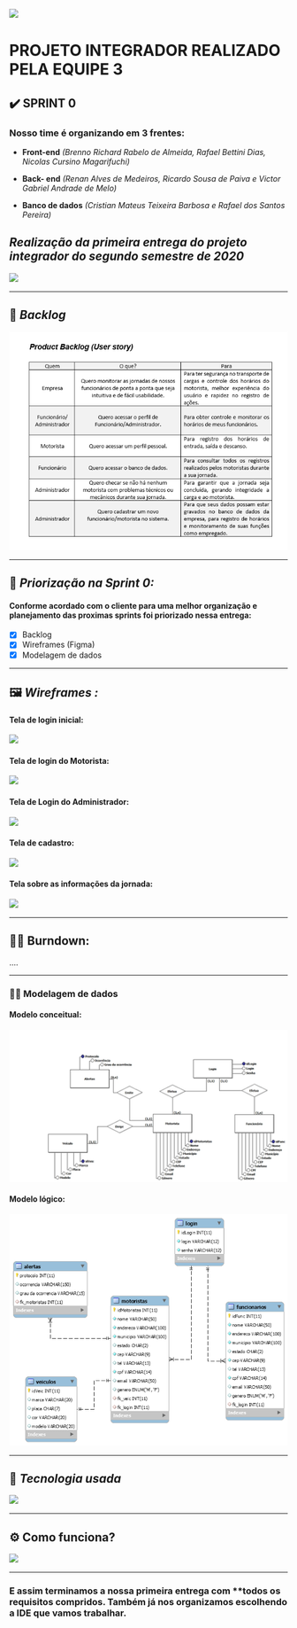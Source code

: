 ![](https://github.com/DevSlim001/PI_2020.2/blob/master/logotipocomum.jpg)

# PROJETO INTEGRADOR REALIZADO PELA EQUIPE 3
## :heavy_check_mark: SPRINT 0

### Nosso time é organizando em 3 frentes:

- **Front-end** *(Brenno Richard Rabelo de Almeida, Rafael Bettini Dias, Nicolas Cursino Magarifuchi)*

- **Back- end** *(Renan Alves de Medeiros, Ricardo Sousa de Paiva e Victor Gabriel Andrade de Melo)*

- **Banco de dados** *(Cristian Mateus Teixeira Barbosa e Rafael dos Santos Pereira)*

## **_Realização da primeira entrega do projeto integrador do segundo semestre de 2020_**
![](https://github.com/DevSlim001/PI_2020.2/blob/Sprint0/CardSprint0.png)

--------------------------------------------------------------------------------------------------------------------

## :bookmark: **_Backlog_**

![](https://github.com/DevSlim001/PI_2020.2/blob/Sprint0/Backlogpng.png)

--------------------------------------------------------------------------------------------------------------------

## :dart: **_Priorização na Sprint 0:_**

#### Conforme acordado com o cliente para uma melhor organização e planejamento das proximas sprints foi priorizado nessa entrega:

- [x] Backlog
- [x] Wireframes (Figma)
- [x] Modelagem de dados

--------------------------------------------------------------------------------------------------------------------

## :framed_picture: **_Wireframes :_**

#### Tela de login inicial:
![](https://github.com/DevSlim001/PI_2020.2/blob/master/assets/Tela%20de%20Login%201.png)

#### Tela de login do Motorista:
![](https://github.com/DevSlim001/PI_2020.2/blob/master/assets/Tela%20de%20Login%20(MOT).png)

#### Tela de Login do Administrador:

![](https://github.com/DevSlim001/PI_2020.2/blob/master/assets/Tela%20de%20Login%20(ADM).png)

#### Tela de cadastro:

![](https://github.com/DevSlim001/PI_2020.2/blob/master/assets/Tela%20de%20Cadastro.png)

#### Tela sobre as informações da jornada:

![](https://github.com/DevSlim001/PI_2020.2/blob/master/assets/Tela%20-%20Informa%C3%A7%C3%B5es%20da%20Jornada.png)


--------------------------------------------------------------------------------------------------------------------

## :running_man: Burndown:
....

--------------------------------------------------------------------------------------------------------------------

### :man_technologist: Modelagem de dados

#### Modelo conceitual:

![](https://github.com/DevSlim001/PI_2020.2/blob/Sprint0/modeloconceitual.jpg)

#### Modelo lógico:

![](https://github.com/DevSlim001/PI_2020.2/blob/Sprint0/Modelo%20lógico.png)


--------------------------------------------------------------------------------------------------------------------

## :rocket: **_Tecnologia usada_**

![](https://github.com/DevSlim001/PI_2020.2/blob/master/assets/tecnology_sprint0.png)


--------------------------------------------------------------------------------------------------------------------
## :gear: Como funciona?

![](https://github.com/DevSlim001/PI_2020.2/blob/Sprint0/Gif_Figma.gif)

--------------------------------------------------------------------------------------------------------------------
### E assim terminamos a nossa primeira entrega com **todos os requisitos compridos. Também já nos organizamos escolhendo a IDE que vamos trabalhar.
